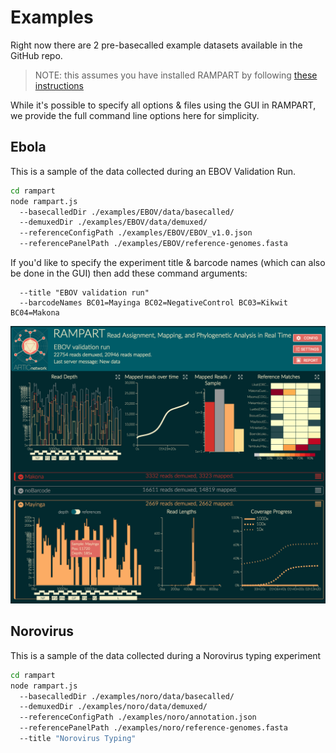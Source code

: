 
# Examples

Right now there are 2 pre-basecalled example datasets available in the GitHub repo.

> NOTE: this assumes you have installed RAMPART by following [these instructions](old_installation.md)

While it's possible to specify all options & files using the GUI in RAMPART, we provide the full command line options here for simplicity.

## Ebola 

This is a sample of the data collected during an EBOV Validation Run.

```bash
cd rampart
node rampart.js 
  --basecalledDir ./examples/EBOV/data/basecalled/ 
  --demuxedDir ./examples/EBOV/data/demuxed/ 
  --referenceConfigPath ./examples/EBOV/EBOV_v1.0.json 
  --referencePanelPath ./examples/EBOV/reference-genomes.fasta
```

If you'd like to specify the experiment title & barcode names (which can also be done in the GUI) then add these command arguments:
```
  --title "EBOV validation run"
  --barcodeNames BC01=Mayinga BC02=NegativeControl BC03=Kikwit BC04=Makona
```

![](overview.png)


## Norovirus 

This is a sample of the data collected during a Norovirus typing experiment

```bash
cd rampart
node rampart.js 
  --basecalledDir ./examples/noro/data/basecalled/ 
  --demuxedDir ./examples/noro/data/demuxed/ 
  --referenceConfigPath ./examples/noro/annotation.json
  --referencePanelPath ./examples/noro/reference-genomes.fasta
  --title "Norovirus Typing"
```
